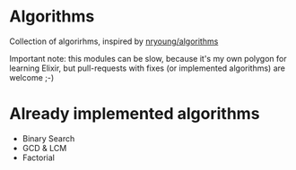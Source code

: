 # Algorithms

Collection of algorirhms, inspired by [nryoung/algorithms](https://github.com/nryoung/algorithms)


Important note: this modules can be slow, because it's my own polygon for learning Elixir, but pull-requests with fixes (or implemented algorithms)
 are welcome ;-)

Already implemented algorithms
==============================

* Binary Search
* GCD & LCM
* Factorial
